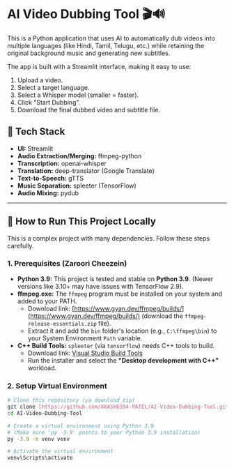 # AI Video Dubbing Tool 🎬🔊

This is a Python application that uses AI to automatically dub videos into multiple languages (like Hindi, Tamil, Telugu, etc.) while retaining the original background music and generating new subtitles.

The app is built with a Streamlit interface, making it easy to use:
1.  Upload a video.
2.  Select a target language.
3.  Select a Whisper model (smaller = faster).
4.  Click "Start Dubbing".
5.  Download the final dubbed video and subtitle file.

## 🤖 Tech Stack
-   **UI:** Streamlit
-   **Audio Extraction/Merging:** ffmpeg-python
-   **Transcription:** openai-whisper
-   **Translation:** deep-translator (Google Translate)
-   **Text-to-Speech:** gTTS
-   **Music Separation:** spleeter (TensorFlow)
-   **Audio Mixing:** pydub

---

## 🚀 How to Run This Project Locally

This is a complex project with many dependencies. Follow these steps carefully.

### 1. Prerequisites (Zaroori Cheezein)

-   **Python 3.9:** This project is tested and stable on **Python 3.9**. (Newer versions like 3.10+ may have issues with TensorFlow 2.9).
-   **ffmpeg.exe:** The `ffmpeg` program must be installed on your system and added to your PATH.
    -   Download link: [https://www.gyan.dev/ffmpeg/builds/](https://www.gyan.dev/ffmpeg/builds/) (download the `ffmpeg-release-essentials.zip` file).
    -   Extract it and add the `bin` folder's location (e.g., `C:\ffmpeg\bin`) to your System Environment `Path` variable.
-   **C++ Build Tools:** `spleeter` (via `tensorflow`) needs C++ tools to build.
    -   Download link: [Visual Studio Build Tools](https://visualstudio.microsoft.com/visual-cpp-build-tools/)
    -   Run the installer and select the **"Desktop development with C++"** workload.

### 2. Setup Virtual Environment

```bash
# Clone this repository (ya download zip)
git clone [https://github.com/AKASH6394-PATEL/AI-Video-Dubbing-Tool.git](https://github.com/AKASH6394-PATEL/AI-Video-Dubbing-Tool.git)
cd AI-Video-Dubbing-Tool

# Create a virtual environment using Python 3.9
# (Make sure 'py -3.9' points to your Python 3.9 installation)
py -3.9 -m venv venv

# Activate the virtual environment
venv\Scripts\activate
